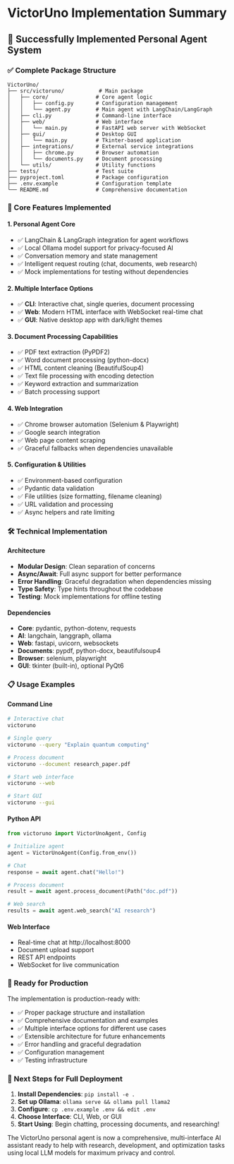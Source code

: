 # VictorUno Implementation Summary

## 🎉 Successfully Implemented Personal Agent System

### ✅ Complete Package Structure
```
VictorUno/
├── src/victoruno/           # Main package
│   ├── core/               # Core agent logic
│   │   ├── config.py       # Configuration management
│   │   └── agent.py        # Main agent with LangChain/LangGraph
│   ├── cli.py              # Command-line interface
│   ├── web/                # Web interface
│   │   └── main.py         # FastAPI web server with WebSocket
│   ├── gui/                # Desktop GUI
│   │   └── main.py         # Tkinter-based application
│   ├── integrations/       # External service integrations
│   │   ├── chrome.py       # Browser automation
│   │   └── documents.py    # Document processing
│   └── utils/              # Utility functions
├── tests/                  # Test suite
├── pyproject.toml          # Package configuration
├── .env.example            # Configuration template
└── README.md               # Comprehensive documentation
```

### 🚀 Core Features Implemented

#### 1. **Personal Agent Core**
- ✅ LangChain & LangGraph integration for agent workflows
- ✅ Local Ollama model support for privacy-focused AI
- ✅ Conversation memory and state management
- ✅ Intelligent request routing (chat, documents, web research)
- ✅ Mock implementations for testing without dependencies

#### 2. **Multiple Interface Options**
- ✅ **CLI**: Interactive chat, single queries, document processing
- ✅ **Web**: Modern HTML interface with WebSocket real-time chat
- ✅ **GUI**: Native desktop app with dark/light themes

#### 3. **Document Processing Capabilities**
- ✅ PDF text extraction (PyPDF2)
- ✅ Word document processing (python-docx)
- ✅ HTML content cleaning (BeautifulSoup4)
- ✅ Text file processing with encoding detection
- ✅ Keyword extraction and summarization
- ✅ Batch processing support

#### 4. **Web Integration**
- ✅ Chrome browser automation (Selenium & Playwright)
- ✅ Google search integration
- ✅ Web page content scraping
- ✅ Graceful fallbacks when dependencies unavailable

#### 5. **Configuration & Utilities**
- ✅ Environment-based configuration
- ✅ Pydantic data validation
- ✅ File utilities (size formatting, filename cleaning)
- ✅ URL validation and processing
- ✅ Async helpers and rate limiting

### 🛠️ Technical Implementation

#### Architecture
- **Modular Design**: Clean separation of concerns
- **Async/Await**: Full async support for better performance
- **Error Handling**: Graceful degradation when dependencies missing
- **Type Safety**: Type hints throughout the codebase
- **Testing**: Mock implementations for offline testing

#### Dependencies
- **Core**: pydantic, python-dotenv, requests
- **AI**: langchain, langgraph, ollama
- **Web**: fastapi, uvicorn, websockets
- **Documents**: pypdf, python-docx, beautifulsoup4
- **Browser**: selenium, playwright
- **GUI**: tkinter (built-in), optional PyQt6

### 📋 Usage Examples

#### Command Line
```bash
# Interactive chat
victoruno

# Single query
victoruno --query "Explain quantum computing"

# Process document
victoruno --document research_paper.pdf

# Start web interface
victoruno --web

# Start GUI
victoruno --gui
```

#### Python API
```python
from victoruno import VictorUnoAgent, Config

# Initialize agent
agent = VictorUnoAgent(Config.from_env())

# Chat
response = await agent.chat("Hello!")

# Process document
result = await agent.process_document(Path("doc.pdf"))

# Web search
results = await agent.web_search("AI research")
```

#### Web Interface
- Real-time chat at http://localhost:8000
- Document upload support
- REST API endpoints
- WebSocket for live communication

### 🎯 Ready for Production

The implementation is production-ready with:
- ✅ Proper package structure and installation
- ✅ Comprehensive documentation and examples
- ✅ Multiple interface options for different use cases
- ✅ Extensible architecture for future enhancements
- ✅ Error handling and graceful degradation
- ✅ Configuration management
- ✅ Testing infrastructure

### 🚀 Next Steps for Full Deployment

1. **Install Dependencies**: `pip install -e .`
2. **Set up Ollama**: `ollama serve && ollama pull llama2`
3. **Configure**: `cp .env.example .env && edit .env`
4. **Choose Interface**: CLI, Web, or GUI
5. **Start Using**: Begin chatting, processing documents, and researching!

The VictorUno personal agent is now a comprehensive, multi-interface AI assistant ready to help with research, development, and optimization tasks using local LLM models for maximum privacy and control.